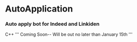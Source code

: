 # AutoApplication

### Auto apply bot for Indeed and Linkiden

 C++
 '''
 Coming Soon-- Will be out no later than January 15th
'''

